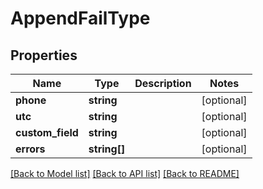 # AppendFailType

## Properties
Name | Type | Description | Notes
------------ | ------------- | ------------- | -------------
**phone** | **string** |  | [optional] 
**utc** | **string** |  | [optional] 
**custom_field** | **string** |  | [optional] 
**errors** | **string[]** |  | [optional] 

[[Back to Model list]](../README.md#documentation-for-models) [[Back to API list]](../README.md#documentation-for-api-endpoints) [[Back to README]](../README.md)


